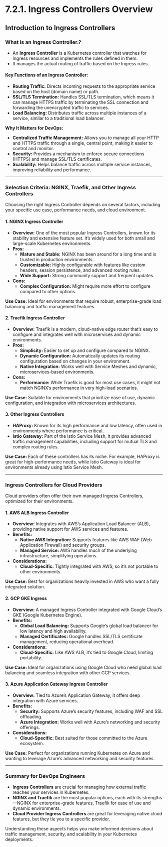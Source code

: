 # **7.2.1. Ingress Controllers Overview**

## **Introduction to Ingress Controllers**

### What is an Ingress Controller.?

- An **Ingress Controller** is a Kubernetes controller that watches for Ingress resources and implements the rules defined in them.
- It manages the actual routing of traffic based on the Ingress rules.

#### **Key Functions of an Ingress Controller:**

- **Routing Traffic:** Directs incoming requests to the appropriate service based on the host (domain name) or path.
- **SSL/TLS Termination:** Handles SSL/TLS termination, which means it can manage HTTPS traffic by terminating the SSL connection and forwarding the unencrypted traffic to services.
- **Load Balancing:** Distributes traffic across multiple instances of a service, similar to a traditional load balancer.

**Why It Matters for DevOps:**

- **Centralized Traffic Management:** Allows you to manage all your HTTP and HTTPS traffic through a single, central point, making it easier to control and monitor.
- **Security:** Provides a mechanism to enforce secure connections (HTTPS) and manage SSL/TLS certificates.
- **Scalability:** Helps balance traffic across multiple service instances, improving reliability and performance.

---

### **Selection Criteria: NGINX, Traefik, and Other Ingress Controllers**

Choosing the right Ingress Controller depends on several factors, including your specific use case, performance needs, and cloud environment.

#### **1. NGINX Ingress Controller**

- **Overview:** One of the most popular Ingress Controllers, known for its stability and extensive feature set. It’s widely used for both small and large-scale Kubernetes environments.
- **Pros:**
  - **Mature and Stable:** NGINX has been around for a long time and is trusted in production environments.
  - **Customizable:** Highly configurable with features like custom headers, session persistence, and advanced routing rules.
  - **Wide Support:** Strong community support and frequent updates.
- **Cons:**
  - **Complex Configuration:** Might require more effort to configure compared to other options.

**Use Case:** Ideal for environments that require robust, enterprise-grade load balancing and traffic management features.

#### **2. Traefik Ingress Controller**

- **Overview:** Traefik is a modern, cloud-native edge router that’s easy to configure and integrates well with microservices and dynamic environments.
- **Pros:**
  - **Simplicity:** Easier to set up and configure compared to NGINX.
  - **Dynamic Configuration:** Automatically updates its routing configuration based on changes in your environment.
  - **Native Integration:** Works well with Service Meshes and dynamic, microservices-based environments.
- **Cons:**
  - **Performance:** While Traefik is good for most use cases, it might not match NGINX’s performance in very high-load scenarios.

**Use Case:** Suitable for environments that prioritize ease of use, dynamic configuration, and integration with microservices architectures.

#### **3. Other Ingress Controllers**

- **HAProxy:** Known for its high performance and low latency, often used in environments where performance is critical.
- **Istio Gateway:** Part of the Istio Service Mesh, it provides advanced traffic management capabilities, including support for mutual TLS and complex routing rules.

**Use Case:** Each of these controllers has its niche. For example, HAProxy is great for high-performance needs, while Istio Gateway is ideal for environments already using Istio Service Mesh.

---

### **Ingress Controllers for Cloud Providers**

Cloud providers often offer their own managed Ingress Controllers, optimized for their environments.

#### **1. AWS ALB Ingress Controller**

- **Overview:** Integrates with AWS’s Application Load Balancer (ALB), providing native support for AWS services and features.
- **Benefits:**
  - **Native AWS Integration:** Supports features like AWS WAF (Web Application Firewall) and security groups.
  - **Managed Service:** AWS handles much of the underlying infrastructure, simplifying operations.
- **Considerations:**
  - **Cloud-Specific:** Tightly integrated with AWS, so it’s not portable to other environments.

**Use Case:** Best for organizations heavily invested in AWS who want a fully integrated solution.

#### **2. GCP GKE Ingress**

- **Overview:** A managed Ingress Controller integrated with Google Cloud’s GKE (Google Kubernetes Engine).
- **Benefits:**
  - **Global Load Balancing:** Supports Google’s global load balancer for low latency and high availability.
  - **Managed Certificates:** Google handles SSL/TLS certificate management, reducing operational overhead.
- **Considerations:**
  - **Cloud-Specific:** Like AWS ALB, it’s tied to Google Cloud, limiting portability.

**Use Case:** Ideal for organizations using Google Cloud who need global load balancing and seamless integration with other GCP services.

#### **3. Azure Application Gateway Ingress Controller**

- **Overview:** Tied to Azure’s Application Gateway, it offers deep integration with Azure services.
- **Benefits:**
  - **Security:** Supports Azure’s security features, including WAF and SSL offloading.
  - **Azure Integration:** Works well with Azure’s networking and security offerings.
- **Considerations:**
  - **Cloud-Specific:** Best suited for those committed to the Azure ecosystem.

**Use Case:** Perfect for organizations running Kubernetes on Azure and wanting to leverage Azure’s advanced networking and security features.

---

### **Summary for DevOps Engineers**

- **Ingress Controllers** are crucial for managing how external traffic reaches your services in Kubernetes.
- **NGINX and Traefik** are the most popular options, each with its strengths—NGINX for enterprise-grade features, Traefik for ease of use and dynamic environments.
- **Cloud Provider Ingress Controllers** are great for leveraging native cloud features, but they tie you to a specific provider.

Understanding these aspects helps you make informed decisions about traffic management, security, and scalability in your Kubernetes deployments.
